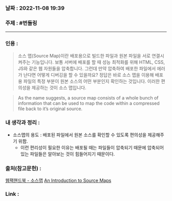 ### 날짜 : 2022-11-08 19:39
### 주제 : #번들링

---- 

### 인용 : 
>  소스 맵(Source Map)이란 배포용으로 빌드한 파일과 원본 파일을 서로 연결시켜주는 기능입니다. 보통 서버에 배포를 할 때 성능 최적화를 위해 HTML, CSS, JS와 같은 웹 자원들을 압축합니다. 그런데 만약 압축하여 배포한 파일에서 에러가 난다면 어떻게 디버깅을 할 수 있을까요?
>  정답은 바로 소스 맵을 이용해 배포용 파일의 특정 부분이 원본 소스의 어떤 부분인지 확인하는 것입니다. 이러한 편의성을 제공하는 것이 소스 맵입니다.


>As the name suggests, a source map consists of a whole bunch of information that can be used to map the code within a compressed file back to it’s original source.


### 내 생각과 정리 : 
- 소스맵의 용도 : 배포된 파일에서 원본 소스를 확인할 수 있도록 편의성을 제공해주기 위함. 
	- 이런 편리성이 필요한 이유는 배포될 때는 파일들이 압축되기 때문에 압축되어있는 파일들은 알아보는 것이 힘들어지기 때문이다. 



### 출처(참고문헌) : 
[웹팩핸드북 - 소스맵](https://joshua1988.github.io/webpack-guide/devtools/source-map.html#%EC%86%8C%EC%8A%A4-%EB%A7%B5)
[An Introduction to Source Maps](https://blog.teamtreehouse.com/introduction-source-maps)



### Link : 
